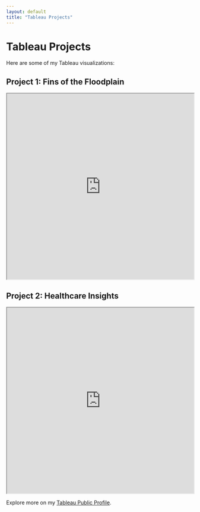 ```yaml
---
layout: default
title: "Tableau Projects"
---
```


# Tableau Projects

Here are some of my Tableau visualizations:

## Project 1: Fins of the Floodplain  
<iframe src="https://lookerstudio.google.com/reporting/f70f78b3-fcb5-45b6-8f2b-a0916aef800a" width="100%" height="500"></iframe>

## Project 2: Healthcare Insights  
<iframe src="https://public.tableau.com/views/YourTableauViz2" width="100%" height="500"></iframe>

Explore more on my [Tableau Public Profile](https://public.tableau.com/profile/your-profile).
